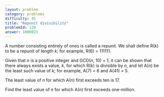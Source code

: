 ```yaml
---
layout: problem
category: problems
difficulty: 45
title: "Repunit divisibility"
problemId: 129
answer: 1000023
---
```

A number consisting entirely of ones is called a repunit. We shall define R(*k*) to be a repunit of length *k*; for example, R(6) = 111111.

Given that *n* is a positive integer and GCD(*n*, 10) = 1, it can be shown that there always exists a value, *k*, for which R(*k*) is divisible by *n*, and let A(*n*) be the least such value of *k*; for example, A(7) = 6 and A(41) = 5.

The least value of *n* for which A(*n*) first exceeds ten is 17.

Find the least value of *n* for which A(*n*) first exceeds one-million.